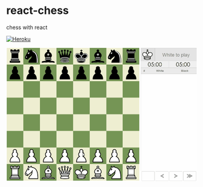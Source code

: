 # react-chess
chess with react

[![Heroku](https://heroku-badge.herokuapp.com/?app=react-chess-app)](https://react-chess-game.herokuapp.com//)

![](react-chess.gif)